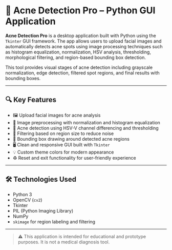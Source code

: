 # 🧴 Acne Detection Pro – Python GUI Application

**Acne Detection Pro** is a desktop application built with Python using the `Tkinter` GUI framework. The app allows users to upload facial images and automatically detects acne spots using image processing techniques such as histogram equalization, normalization, HSV analysis, thresholding, morphological filtering, and region-based bounding box detection.

This tool provides visual stages of acne detection including grayscale normalization, edge detection, filtered spot regions, and final results with bounding boxes.

---

## 🔍 Key Features

- 🖼 Upload facial images for acne analysis  
- 🧠 Image preprocessing with normalization and histogram equalization  
- 🎯 Acne detection using HSV-V channel differencing and thresholding  
- 🧽 Filtering based on region size to reduce noise  
- 🔲 Bounding box drawing around detected acne regions  
- 🖥 Clean and responsive GUI built with `Tkinter`  
- 💡 Custom theme colors for modern appearance  
- ♻️ Reset and exit functionality for user-friendly experience

---

## 🛠 Technologies Used

- Python 3  
- OpenCV (`cv2`)  
- Tkinter  
- PIL (Python Imaging Library)  
- NumPy  
- `skimage` for region labeling and filtering

---

> ⚠️ This application is intended for educational and prototype purposes. It is not a medical diagnosis tool.

